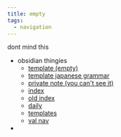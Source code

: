 ```yaml
---
title: empty
tags:
  - navigation
---
```


dont mind this

- obsidian thingies
  - [template (empty)](templates/post.md)
  - [template japanese grammar](templates/newGrammar.md)
  - [private note (you can't see it)](private/private-note.md)
  - [index](_index.md)
  - [old index](notes/archive/_indexOld.md)
  - [daily]()
  - [templates](templates/daily.md)
  - [val nav](private/val/navigation.md)
-
